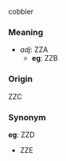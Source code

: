 cobbler
### Meaning
+ _adj_: ZZA
	+ __eg__: ZZB

### Origin

ZZC

### Synonym

__eg__: ZZD

+ ZZE



